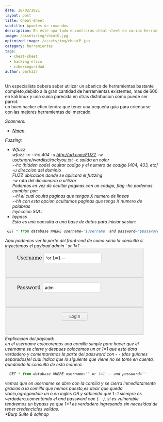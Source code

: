 ```yaml
---
date: 28/02/2021
layout: post
title: Cheat-Sheet
subtitle: Apuntes de comandos
description: En este apartado encontraras cheat-sheet de varias herramientas
image: /assets/img/cheatG.jpg
optimized_image: /assets/img/cheatP.jpg
category: herramientas
tags:
  - cheat-sheet
  - hacking-etico
  - ciberseguridad
author: park33r
---
```

Un especialista debera saber utilizar un abanico de herramientas bastante completo,debido a la gran cantidad de herramientas existentes, mas de 600 en kali linux y una suma parecida en otras distribucion como puede ser parrot.<br>
un buen hacker etico tendra que tener una pequeña guia para orientarse con las mejores herramientas del mercado<br>

<em>Scanners:</em>
* <em>[Nmap](https://github.com/park33r/park33r.github.io/blob/master/pdf/nmap.pdf)<br>

<em>Fuzzing:</em>
* <em>Wfuzz</em><br>
<strongs> wfuzz -c --hc 404 -u http://url.com/FUZZ -w usr/share/wordlist/rockyou.txt </strongs>
  -c salida en color<br>
  --hc (hidden code) ocultar codigo y el numero de codigo [404, 403, etc]<br>
  -u direccion del dominio<br>
  FUZZ ubicacion donde se aplicara el fuzzing<br>
  -w ruta del diccionario a utilizar<br>
Podemos en vez de ocultar paginas con un codigo, flag -hc podemos cambiar por:<br>
--hl <numero> el cual oculta paginas que tengas X numero de lineas<br>
--hh <numero> con esta opcion ocultamos paginas que tengs X numero de palabras<br>
 <em>Inyeccion SQL:</em>    
* <em>bypass</em><br>
Esto es una consulta a una base de datos para iniciar sesion:<br>
 ```js
  GET * from database WHERE username='$username' and password='$password'
  ```
Aqui podemos ver la parte del front-end de como seria la consulta si inyectamos el payload admin ' or 1=1 -- -<br>
![](/assets/img/sqli/panel_bypass.png)<br>
Explicacion del payload:<br>
en el username colocaremos una comilla simple para hacer que el username se cierre y despues colocamos un or 1=1 que esto dara verdadero y comentaremos la parte
del password con - - (dos guiones separados)el cual indica que lo siguiente que viene no se tome en cuenta, quedando la consulta de esta manera.<br>
```js
  GET * from database WHERE username='' or 1=1 -- and password=''
 ```
vemos que en username se abre con la comilla y se cierra inmediatamente gracias a la comilla que hemos puesto,es decir que queda vacio,agregandole un o en ingles OR y sabiendo que 1=1 siempre es verdadero,comentando el and password con (- -), si es vulnerable tendremos un bypass ya que 1=1 es verdadero ingresando sin necesidad de tener credenciales validas.<br>
*<em>Burp Suite & sqlmap</em><br>



